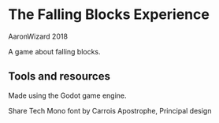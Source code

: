 # The Falling Blocks Experience

AaronWizard
2018

A game about falling blocks.

## Tools and resources

Made using the Godot game engine.

Share Tech Mono font by Carrois Apostrophe, Principal design